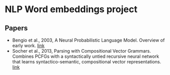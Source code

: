 # NLP Word embeddings project

## Papers

* Bengio et al., 2003, A Neural Probabilistic Language Model. Overview of early work. [link](http://www.jmlr.org/papers/volume3/bengio03a/bengio03a.pdf)
* Socher et al., 2013, Parsing with Compositional Vector Grammars. Combines PCFGs with a syntactically untied recursive neural network that learns syntactico-semantic, compositional vector representations. [link](http://www.socher.org/uploads/Main/SocherBauerManningNg_ACL2013.pdf)
